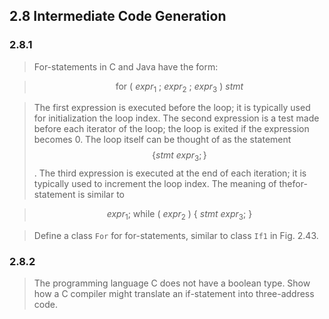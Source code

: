 ## 2.8 Intermediate Code Generation

### 2.8.1

> For-statements in C and Java have the form:

> $$\text{for}~(~expr_1~;~expr_2~;~expr_3~)~stmt$$

> The first expression is executed before the loop; it is typically used for initialization the loop index. The second expression is a test made before each iterator of the loop; the loop is exited if the expression becomes 0. The loop itself can be thought of as the statement $$\{stmt~expr_3;\}$$. The third expression is executed at the end of each iteration; it is typically used to increment the loop index. The meaning of thefor-statement is similar to

> $$expr_1;~\text{while}~(~expr_2~)~\{~stmt~expr_3;~\}$$

> Define a class `For` for for-statements, similar to class `If1` in Fig. 2.43.

### 2.8.2

> The programming language C does not have a boolean type. Show how a C compiler might translate an if-statement into three-address code.


